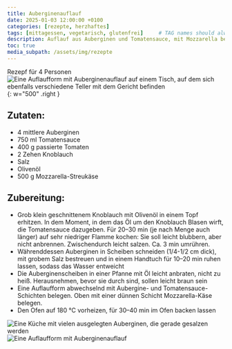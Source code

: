 ```yaml
---
title: Auberginenauflauf
date: 2025-01-03 12:00:00 +0100
categories: [rezepte, herzhaftes]
tags: [mittagessen, vegetarisch, glutenfrei]     # TAG names should always be lowercase
description: Auflauf aus Auberginen und Tomatensauce, mit Mozzarella belegt
toc: true
media_subpath: /assets/img/rezepte
---
```


Rezepf für 4 Personen
![Eine Auflaufform mit Auberginenauflauf auf einem Tisch, auf dem sich ebenfalls verschiedene Teller mit dem Gericht befinden](auberginenauflauf_1.jpg){: w="500" .right }
## Zutaten:
- 4 mittlere Auberginen
- 750 ml Tomatensauce
- 400 g passierte Tomaten
- 2 Zehen Knoblauch
- Salz
- Olivenöl
- 500 g Mozzarella-Streukäse
## Zubereitung:
- Grob klein geschnittenem Knoblauch mit Olivenöl in einem Topf erhitzen. In dem Moment, in dem das Öl um den Knoblauch Blasen wirft, die Tomatensauce dazugeben. Für 20–30 min (je nach Menge auch länger) auf sehr niedriger Flamme kochen: Sie soll leicht blubbern, aber nicht anbrennen. Zwischendurch leicht salzen. Ca. 3 min umrühren. 
- Währenddessen Auberginen in Scheiben schneiden (1/4-1/2 cm dick), mit grobem Salz bestreuen und in einem Handtuch für 10–20 min ruhen lassen, sodass das Wasser entweicht
- Die Auberginenscheiben in einer Pfanne mit Öl leicht anbraten, nicht zu heiß. Herausnehmen, bevor sie durch sind, sollen leicht braun sein
- Eine Auflaufform abwechselnd mit Aubergine- und Tomatensauce-Schichten belegen. Oben mit einer dünnen Schicht Mozzarella-Käse belegen.
- Den Ofen auf 180 °C vorheizen, für 30–40 min im Ofen backen lassen

![Eine Küche mit vielen ausgelegten Auberginen, die gerade gesalzen werden](auberginenauflauf_2.jpg)![Eine Auflaufform mit Auberginenauflauf](auberginenauflauf_3.jpg)